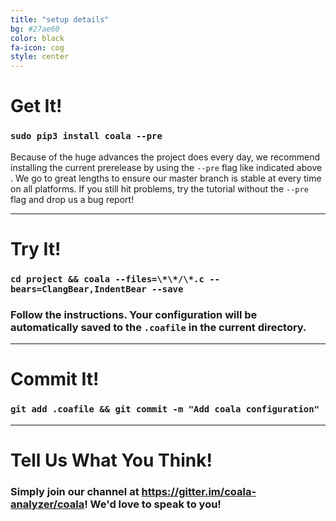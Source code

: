 ```yaml
---
title: "setup details"
bg: #27ae60
color: black
fa-icon: cog
style: center
---
```


# Get It!

### `sudo pip3 install coala --pre`

Because of the huge advances the project does every day, we recommend installing
the current prerelease by using the `--pre` flag like indicated above . We go to
great lengths to ensure our master branch is stable at every time on all
platforms. If you still hit problems, try the tutorial without the `--pre` flag
and drop us a bug report!

-------------------------

# Try It!

### `cd project && coala --files=\*\*/\*.c --bears=ClangBear,IndentBear --save`

### Follow the instructions. Your configuration will be automatically saved to the `.coafile` in the current directory.

-------------------------

# Commit It!

### `git add .coafile && git commit -m "Add coala configuration"`

-------------------------

# Tell Us What You Think!

### Simply join our channel at <https://gitter.im/coala-analyzer/coala>! We'd love to speak to you!

